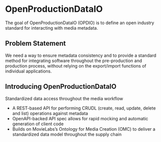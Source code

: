 # OpenProductionDataIO

The goal of OpenProductionDataIO (OPDIO) is to define an open industry standard for interacting with media metadata. 

## Problem Statement
We need a way to ensure metadata consistency and to provide a standard method for integrating software throughout the pre-production and production process, without relying on the export/import functions of individual applications. 

## Introducing OpenProductionDataIO
Standardized data access throughout the media workflow
* A REST-based API for performing CRUDL (create, read, update, delete and list) operations against metadata
* OpenAPI-backed API spec allows for rapid mocking and automatic generation of client code
* Builds on MovieLabs’s Ontology for Media Creation (OMC) to deliver a standardized data model throughout the supply chain

